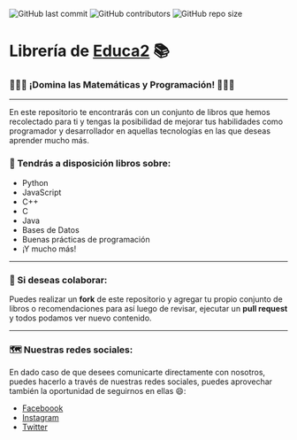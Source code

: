 ![GitHub last commit](https://img.shields.io/github/last-commit/educa2ucv/libreria?color=%23229395&label=Last%20commit&logo=git&logoColor=%23fff&style=for-the-badge) ![GitHub contributors](https://img.shields.io/github/contributors/educa2ucv/libreria?color=%237acbcd&logo=github&logoColor=%23fff&style=for-the-badge) ![GitHub repo size](https://img.shields.io/github/repo-size/educa2ucv/libreria?color=%23229395&logo=github&logoColor=%23fff&style=for-the-badge)

# Librería de [Educa2][website] 📚
### 👨🏻‍🏫 ¡Domina las Matemáticas y Programación! 👩🏻‍🏫
---

<p>En este repositorio te encontrarás con un conjunto de libros que hemos recolectado para ti y tengas la posibilidad de mejorar tus habilidades como programador y desarrollador en aquellas tecnologías en las que deseas aprender mucho más.</p>

### 📝 Tendrás a disposición libros sobre:

- Python
- JavaScript
- C++
- C
- Java
- Bases de Datos 
- Buenas prácticas de programación
- ¡Y mucho más!

---

### 🙌 Si deseas colaborar:

Puedes realizar un <b>fork</b> de este repositorio y agregar tu propio conjunto de libros o recomendaciones para así luego de revisar, ejecutar un <b>pull request</b> y todos podamos ver nuevo contenido.

---
### 🗺️ Nuestras redes sociales:

En dado caso de que desees comunicarte directamente con nosotros, puedes hacerlo a través de nuestras redes sociales, puedes aprovechar también la oportunidad de seguirnos en ellas 😄:

- [Faceboook][fb]
- [Instagram][ig]
- [Twitter][tw]

<!-- Enlaces -->
[website]: https://educa2.net/
[fb]: https://facebook.com/educa2ucv/
[tw]: https://twitter.com/educa2ucv/
[ig]: https://instagram.com/educa2ucv/